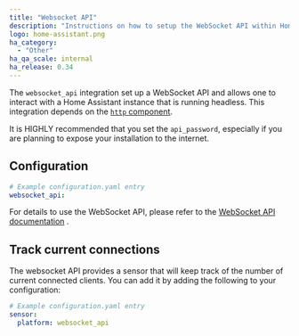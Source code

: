 ```yaml
---
title: "Websocket API"
description: "Instructions on how to setup the WebSocket API within Home Assistant."
logo: home-assistant.png
ha_category:
  - "Other"
ha_qa_scale: internal
ha_release: 0.34
---
```


The `websocket_api` integration set up a WebSocket API and allows one to interact with a Home Assistant instance that is running headless. This integration depends on the [`http` component](/integrations/http/).

<div class='note warning'>

It is HIGHLY recommended that you set the `api_password`, especially if you are planning to expose your installation to the internet.

</div>

## Configuration

```yaml
# Example configuration.yaml entry
websocket_api:
```

For details to use the WebSocket API, please refer to the [WebSocket API documentation](/developers/websocket_api/) .

## Track current connections

The websocket API provides a sensor that will keep track of the number of current connected clients. You can add it by adding the following to your configuration:

```yaml
# Example configuration.yaml entry
sensor:
  platform: websocket_api
```
